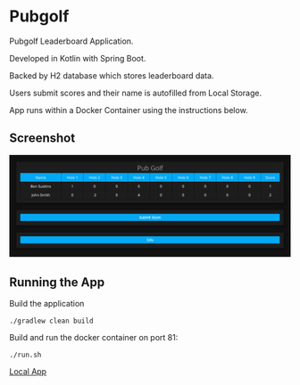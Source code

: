 # Pubgolf
Pubgolf Leaderboard Application.

Developed in Kotlin with Spring Boot.

Backed by H2 database which stores leaderboard data.

Users submit scores and their name is autofilled from Local Storage.

App runs within a Docker Container using the instructions below.

## Screenshot
![alt text](docs/pubgolf.png?raw=true "PubGolf")

## Running the App
Build the application

```
./gradlew clean build
```

Build and run the docker container on port 81:

```
./run.sh
```


[Local App](http://localhost:8081)
